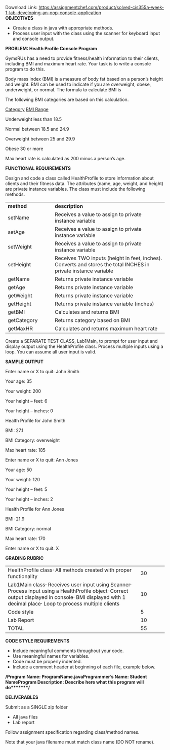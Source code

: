 Download Link: https://assignmentchef.com/product/solved-cis355a-week-1-lab-developing-an-oop-console-application
<br>
<strong>OBJECTIVES</strong>

<ul>

 <li>Create a class in java with appropriate methods.</li>

 <li>Process user input with the class using the scanner for keyboard input and console output.</li>

</ul>




<strong>PROBLEM:  Health Profile Console Program</strong>

GymsRUs has a need to provide fitness/health information to their clients, including BMI and maximum heart rate. Your task is to write a console program to do this.




Body mass index (BMI) is a measure of body fat based on a person’s height and weight. BMI can be used to indicate if you are overweight, obese, underweight, or normal. The formula to calculate BMI is




The following BMI categories are based on this calculation.

<u>Category</u>                               <u>BMI Range</u>

Underweight                         less than 18.5

Normal                                  between 18.5 and 24.9

Overweight                           between 25 and 29.9

Obese                                    30 or more




Max heart rate is calculated as 200 minus a person’s age.




<strong>FUNCTIONAL REQUIREMENTS</strong>

Design and code a class called HealthProfile to store information about clients and their fitness data. The attributes (name, age, weight, and height) are private instance variables. The class must include the following methods.




<table>

 <tbody>

  <tr>

   <td width="145"><strong>method</strong></td>

   <td width="420"><strong>description</strong></td>

  </tr>

  <tr>

   <td width="145">setName</td>

   <td width="420">Receives a value to assign to private instance variable</td>

  </tr>

  <tr>

   <td width="145">setAge</td>

   <td width="420">Receives a value to assign to private instance variable</td>

  </tr>

  <tr>

   <td width="145">setWeight</td>

   <td width="420">Receives a value to assign to private instance variable</td>

  </tr>

  <tr>

   <td width="145">setHeight</td>

   <td width="420">Receives TWO inputs (height in feet, inches).  Converts and stores the total INCHES in private instance variable</td>

  </tr>

  <tr>

   <td width="145">getName</td>

   <td width="420">Returns private instance variable</td>

  </tr>

  <tr>

   <td width="145">getAge</td>

   <td width="420">Returns private instance variable</td>

  </tr>

  <tr>

   <td width="145">getWeight</td>

   <td width="420">Returns private instance variable</td>

  </tr>

  <tr>

   <td width="145">getHeight</td>

   <td width="420">Returns private instance variable (inches)</td>

  </tr>

  <tr>

   <td width="145">getBMI</td>

   <td width="420">Calculates and returns BMI</td>

  </tr>

  <tr>

   <td width="145">getCategory</td>

   <td width="420">Returns category based on BMI</td>

  </tr>

  <tr>

   <td width="145">getMaxHR</td>

   <td width="420">Calculates and returns maximum heart rate</td>

  </tr>

 </tbody>

</table>




Create a SEPARATE TEST CLASS, Lab1Main, to prompt for user input and display output using the HealthProfile class. Process multiple inputs using a loop. You can assume all user input is valid.




<strong>SAMPLE OUTPUT</strong>




Enter name or X to quit: John Smith

Your age: 35

Your weight: 200

Your height – feet: 6

Your height – inches: 0




Health Profile for John Smith

BMI:  27.1

BMI Category: overweight

Max heart rate: 185




Enter name or X to quit: Ann Jones

Your age: 50

Your weight: 120

Your height – feet: 5

Your height – inches: 2




Health Profile for Ann Jones

BMI:  21.9

BMI Category: normal

Max heart rate: 170




Enter name or X to quit: X







<strong> </strong>

<strong></strong>

<strong> </strong>

<strong>GRADING RUBRIC</strong>

<table width="631">

 <tbody>

  <tr>

   <td width="541">HealthProfile class·         All methods created with proper functionality</td>

   <td width="90">30</td>

  </tr>

  <tr>

   <td width="541">Lab1Main class·         Receives user input using Scanner·         Process input using a HealthProfile object·         Correct output displayed in console·         BMI displayed with 1 decimal place·         Loop to process multiple clients</td>

   <td width="90">10</td>

  </tr>

  <tr>

   <td width="541">Code style</td>

   <td width="90">5</td>

  </tr>

  <tr>

   <td width="541">Lab Report</td>

   <td width="90">10</td>

  </tr>

  <tr>

   <td width="541">TOTAL</td>

   <td width="90">55</td>

  </tr>

 </tbody>

</table>




<strong>CODE STYLE REQUIREMENTS</strong>

<ul>

 <li>Include meaningful comments throughout your code.</li>

 <li>Use meaningful names for variables.</li>

 <li>Code must be properly indented.</li>

 <li>Include a comment header at beginning of each file, example below.</li>

</ul>

<strong>/****************************************************Program Name: ProgramName.javaProgrammer’s Name: Student NameProgram Description: Describe here what this program will do***********************************************************/</strong>




<strong>DELIVERABLES</strong>

Submit as a SINGLE zip folder

<ul>

 <li>All java files</li>

 <li>Lab report</li>

</ul>




Follow assignment specification regarding class/method names.

Note that your java filename must match class name (DO NOT rename).


